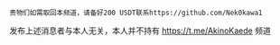 
```
贵物们如需取回本频道，请备好200 USDT联系https://github.com/Nek0kawa1
```

发布上述消息者与本人无关，本人并不持有 https://t.me/AkinoKaede 频道
